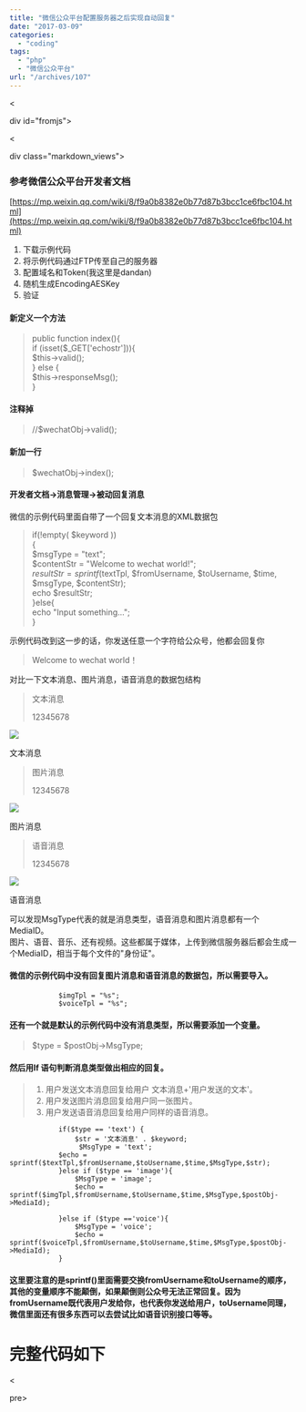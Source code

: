 ```yaml
---
title: "微信公众平台配置服务器之后实现自动回复"
date: "2017-03-09"
categories: 
  - "coding"
tags: 
  - "php"
  - "微信公众平台"
url: "/archives/107"
---
```


<

div id="fromjs">

<

div class="markdown\_views">

### 参考微信公众平台开发者文档

[https://mp.weixin.qq.com/wiki/8/f9a0b8382e0b77d87b3bcc1ce6fbc104.html](https://mp.weixin.qq.com/wiki/8/f9a0b8382e0b77d87b3bcc1ce6fbc104.html)

1. 下载示例代码
2. 将示例代码通过FTP传至自己的服务器
3. 配置域名和Token(我这里是dandan)
4. 随机生成EncodingAESKey
5. 验证

#### 新定义一个方法

> public function index(){  
> if (isset($\_GET\['echostr'\])){  
> $this->valid();  
> } else {  
> $this->responseMsg();  
> }

#### 注释掉

> //$wechatObj->valid();

#### 新加一行

> $wechatObj->index();

#### 开发者文档->消息管理->被动回复消息

微信的示例代码里面自带了一个回复文本消息的XML数据包

> if(!empty( $keyword ))  
> {  
> $msgType = "text";  
> $contentStr = "Welcome to wechat world!";  
> $resultStr = sprintf($textTpl, $fromUsername, $toUsername, $time, $msgType, $contentStr);  
> echo $resultStr;  
> }else{  
> echo "Input something...";  
> }

示例代码改到这一步的话，你发送任意一个字符给公众号，他都会回复你

> Welcome to wechat world！

对比一下文本消息、图片消息，语音消息的数据包结构

> 文本消息
> 
>   
>   
>   
> 12345678  
>   
>   

![](https://image.i-ll.cc/2021-10-01-125231.png)  

文本消息

> 图片消息
> 
>   
>   
>   
> 12345678  
>   
>   
>   
>   

![](https://image.i-ll.cc/2021-10-01-125241.png)  

图片消息

> 语音消息
> 
>   
>   
>   
> 12345678  
>   
>   
>   
>   

![](https://image.i-ll.cc/2021-10-01-125244.png)  

语音消息

可以发现MsgType代表的就是消息类型，语音消息和图片消息都有一个MediaID。  
图片、语音、音乐、还有视频。这些都属于媒体，上传到微信服务器后都会生成一个MediaID，相当于每个文件的"身份证"。

#### 微信的示例代码中没有回复图片消息和语音消息的数据包，所以需要导入。

```
            $imgTpl = "%s";
            $voiceTpl = "%s";
```

#### 还有一个就是默认的示例代码中没有消息类型，所以需要添加一个变量。

> $type = $postObj->MsgType;

#### 然后用If 语句判断消息类型做出相应的回复。

> 1. 用户发送文本消息回复给用户 文本消息+'用户发送的文本'。
> 2. 用户发送图片消息回复给用户同一张图片。
> 3. 用户发送语音消息回复给用户同样的语音消息。

```
            if($type == 'text') {
                $str = '文本消息' . $keyword; 
                 $MsgType = 'text';
            $echo = sprintf($textTpl,$fromUsername,$toUsername,$time,$MsgType,$str);
            }else if ($type == 'image'){
                $MsgType = 'image';
                $echo = sprintf($imgTpl,$fromUsername,$toUsername,$time,$MsgType,$postObj->MediaId);

            }else if ($type =='voice'){
                $MsgType = 'voice';
                $echo = sprintf($voiceTpl,$fromUsername,$toUsername,$time,$MsgType,$postObj->MediaId);
            }
```

#### 这里要注意的是sprintf()里面需要交换fromUsername和toUsername的顺序，其他的变量顺序不能颠倒，如果颠倒则公众号无法正常回复。因为fromUsername既代表用户发给你，也代表你发送给用户，toUsername同理，微信里面还有很多东西可以去尝试比如语音识别接口等等。

# 完整代码如下

<

pre>

